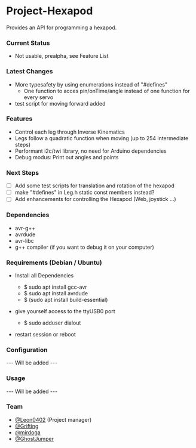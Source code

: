 # Project-Hexapod

Provides an API for programming a hexapod.

### Current Status

* Not usable, prealpha, see Feature List

### Latest Changes

* More typesafety by using enumerations instead of "#defines"
  * One function to acces pin/onTime/angle instead of one function for every servo
* test script for moving forward added

### Features

* Control each leg through Inverse Kinematics
* Legs follow a quadratic function when moving (up to 254 intermediate steps)
* Performant i2c/twi library, no need for Arduino dependencies
* Debug modus: Print out angles and points

### Next Steps

- [ ] Add some test scripts for translation and rotation of the hexapod
- [ ] make "#defines" in Leg.h static const members instead?
- [ ] Add enhancements for controlling the Hexapod (Web, joystick ...)

### Dependencies

* avr-g++
* avrdude
* avr-libc
* g++ compiler (if you want to debug it on your computer)

### Requirements (Debian / Ubuntu)

* Install all Dependencies
  * $ sudo apt install gcc-avr
  * $ sudo apt install avrdude
  * $ (sudo apt install build-essential)

* give yourself access to the ttyUSB0 port
  * $ sudo adduser <username> dialout
* restart session or reboot


### Configuration

  --- Will be added ---

### Usage

  --- Will be added ---

### Team

- [@Leon0402](https://github.com/Leon0402) (Project manager)
- [@Grifting](https://github.com/Grifting)
- [@mirdoga](https://github.com/mirdoga)
- [@GhostJumper](https://github.com/GhostJumper)
